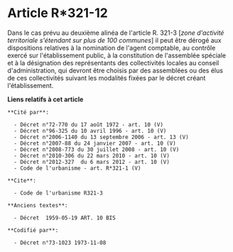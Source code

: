 # Article R*321-12

Dans le cas prévu au deuxième alinéa de l'article R. 321-3 [*zone d'activité territoriale s'étendant sur plus de 100
communes*] il peut être dérogé aux dispositions relatives à la nomination de l'agent comptable, au contrôle exercé sur
l'établissement public, à la constitution de l'assemblée spéciale et à la désignation des représentants des collectivités
locales au conseil d'administration, qui devront être choisis par des assemblées ou des élus de ces collectivités suivant les
modalités fixées par le décret créant l'établissement.

**Liens relatifs à cet article**

	**Cité par**:

	  - Décret n°72-770 du 17 août 1972 - art. 10 (V)
	  - Décret n°96-325 du 10 avril 1996 - art. 10 (V)
	  - Décret n°2006-1140 du 13 septembre 2006 - art. 13 (V)
	  - Décret n°2007-88 du 24 janvier 2007 - art. 10 (V)
	  - Décret n°2008-773 du 30 juillet 2008 - art. 10 (V)
	  - Décret n°2010-306 du 22 mars 2010 - art. 10 (V)
	  - Décret n°2012-327  du 6 mars 2012 - art. 10 (V)
	  - Code de l'urbanisme - art. R*321-1 (V)

	**Cite**:

	  - Code de l'urbanisme R321-3

	**Anciens textes**:

	  - Décret  1959-05-19 ART. 10 BIS

	**Codifié par**:

	  - Décret n°73-1023 1973-11-08
